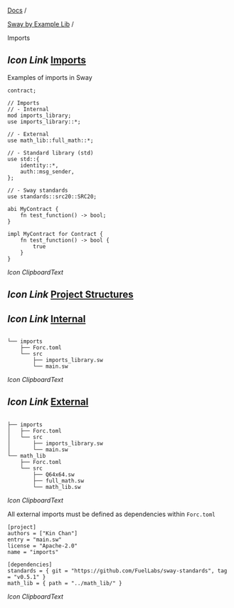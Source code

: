 [Docs](https://docs.fuel.network/) /

[Sway by Example Lib](https://docs.fuel.network/docs/sway-by-example-lib/) /

Imports

## _Icon Link_ [Imports](https://docs.fuel.network/docs/sway-by-example-lib/imports/\#imports)

Examples of imports in Sway

```fuel_Box fuel_Box-idXKMmm-css
contract;

// Imports
// - Internal
mod imports_library;
use imports_library::*;

// - External
use math_lib::full_math::*;

// - Standard library (std)
use std::{
    identity::*,
    auth::msg_sender,
};

// - Sway standards
use standards::src20::SRC20;

abi MyContract {
    fn test_function() -> bool;
}

impl MyContract for Contract {
    fn test_function() -> bool {
        true
    }
}

```

_Icon ClipboardText_

## _Icon Link_ [Project Structures](https://docs.fuel.network/docs/sway-by-example-lib/imports/\#project-structures)

## _Icon Link_ [Internal](https://docs.fuel.network/docs/sway-by-example-lib/imports/\#internal)

```fuel_Box fuel_Box-idXKMmm-css

└── imports
    ├── Forc.toml
    └── src
        ├── imports_library.sw
        └── main.sw

```

_Icon ClipboardText_

## _Icon Link_ [External](https://docs.fuel.network/docs/sway-by-example-lib/imports/\#external)

```fuel_Box fuel_Box-idXKMmm-css

├── imports
│   ├── Forc.toml
│   └── src
│       ├── imports_library.sw
│       └── main.sw
└── math_lib
    ├── Forc.toml
    └── src
        ├── Q64x64.sw
        ├── full_math.sw
        └── math_lib.sw

```

_Icon ClipboardText_

All external imports must be defined as dependencies within `Forc.toml`

```fuel_Box fuel_Box-idXKMmm-css
[project]
authors = ["Kin Chan"]
entry = "main.sw"
license = "Apache-2.0"
name = "imports"

[dependencies]
standards = { git = "https://github.com/FuelLabs/sway-standards", tag = "v0.5.1" }
math_lib = { path = "../math_lib/" }

```

_Icon ClipboardText_